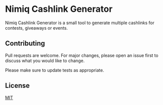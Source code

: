 # Nimiq Cashlink Generator

Nimiq Cashlink Generator is a small tool to generate multiple cashlinks for contests, giveaways or events.

## Contributing

Pull requests are welcome. For major changes, please open an issue first to discuss what you would like to change.

Please make sure to update tests as appropriate.

## License

[MIT](https://choosealicense.com/licenses/mit/)
